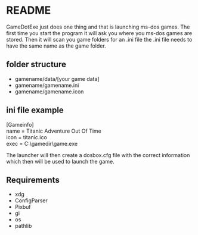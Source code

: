 # README

GameDotExe just does one thing and that is launching ms-dos games.
The first time you start the program it will ask you where you ms-dos games are stored. Then it will scan you game folders for an .ini file the .ini file needs to have the same name as the game folder. 

## folder structure
- gamename/data/[your game data]
- gamename/gamename.ini
- gamename/gamename.icon

## ini file example
[Gameinfo]  
name = Titanic Adventure Out Of Time  
 icon = titanic.ico  
 exec = C:\gamedir\game.exe  

The launcher will then  create a dosbox.cfg file with the correct information which then will be used to launch the game.

## Requirements
- xdg
- ConfigParser
- Pixbuf
- gi
- os
- pathlib

